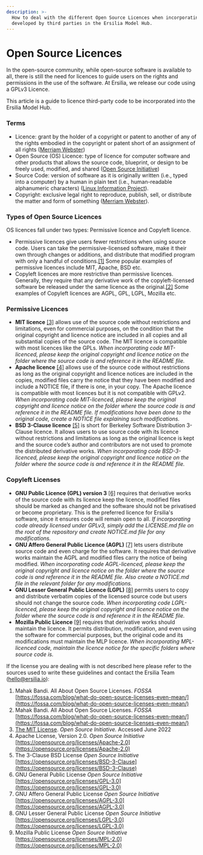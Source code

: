 ```yaml
---
description: >-
  How to deal with the different Open Source Licences when incorporating code
  developed by third parties in the Ersilia Model Hub.
---
```


# Open Source Licences

In the open-source community, while open-source software is available to all, there is still the need for licences to guide users on the rights and permissions in the use of the software. At Ersilia, we release our code using a GPLv3 Licence.

This article is a guide to licence third-party code to be incorporated into the Ersilia Model Hub.

### **Terms**

* Licence: grant by the holder of a copyright or patent to another of any of the rights embodied in the copyright or patent short of an assignment of all rights ([Merriam Webster](https://www.merriam-webster.com/dictionary/licence))
* Open Source (OS) Licence: type of licence for computer software and other products that allows the source code, blueprint, or design to be  freely used, modified, and shared ([Open Source Initiative](https://opensource.org/licenses))
* Source Code: version of software as it is originally written (i.e., typed into a computer) by a human in plain text (i.e., human-readable alphanumeric characters) ([Linux Information Project](http://www.linfo.org/source\_code.html)).
* Copyright: exclusive legal right to reproduce, publish, sell, or distribute the matter and form of something ([Merriam Webster](https://www.merriam-webster.com/dictionary/copyright)).

### **Types of Open Source Licences**

OS licences fall under two types: Permissive licence and Copyleft licence.

* Permissive licences give users fewer restrictions when using source code. Users can take the permissive-licensed software, make it their own through changes or additions, and distribute that modified program with only a handful of conditions.[\[1\]](https://fossa.com/blog/what-do-open-source-licenses-even-mean/) Some popular examples of permissive licences include MIT, Apache, BSD etc.
* Copyleft licences are more restrictive than permissive licences. Generally, they require that any derivative work of the copyleft-licensed software be released under the same licence as the original.[\[2\]](https://fossa.com/blog/what-do-open-source-licenses-even-mean/) Some examples of Copyleft licences are AGPL, GPL, LGPL, Mozilla etc.

### **Permissive Licences**

* **MIT licence** [\[3\]](https://opensource.org/licenses/MIT) allows use of the source code without restrictions and limitations, even for commercial purposes, on the condition that the original copyright and licence notice are included in all copies and all substantial copies of the source code. The MIT licence is compatible with most licences like the GPLs. _When incorporating code MIT-licenced, please keep the original copyright and licence notice on the folder where the source code is and reference it in the README file._
* **Apache licence** [\[4\]](https://opensource.org/licenses/Apache-2.0) allows use of the source code without restrictions as long as the original copyright and licence notices are included in the copies, modified files carry the notice that they have been modified and include a NOTICE file, if there is one, in your copy. The Apache licence is compatible with most licences but it is not compatible with GPLv2. _When incorporating code MIT-licenced, please keep the original copyright and licence notice on the folder where the source code is and reference it in the README file. If modifications have been done to the original code, create a NOTICE file explaining such modifications._
* **BSD 3-Clause licence** [\[5\]](https://opensource.org/licenses/BSD-3-Clause) is short for Berkeley Software Distribution 3-Clause licence. It allows users to use source code with its licence without restrictions and limitations as long as the original licence is kept and the source code’s author and contributors are not used to promote the distributed derivative works. _When incorporating code BSD-3-licenced, please keep the original copyright and licence notice on the folder where the source code is and reference it in the README file._

### **Copyleft Licenses**

* **GNU Public Licence (GPL) version 3** [\[6\]](https://opensource.org/licenses/GPL-3.0) requires that derivative works of the source code with its licence keep the licence, modified files should be marked as changed and the software should not be privatised or become proprietary. This is the preferred licence for Ersilia's software, since it ensures code will remain open to all. _If incorporating code already licensed under GPLv3, simply add the LICENSE.md file on the root of the repository and create  NOTICE.md file for any modifications._
* **GNU Affero General Public Licence (AGPL)** [\[7\]](https://opensource.org/licenses/AGPL-3.0) lets users distribute source code and even charge for the software. It requires that derivative works maintain the AGPL and modified files carry the notice of being modified. _When incorporating code AGPL-licenced, please keep the original copyright and licence notice on the folder where the source code is and reference it in the README file. Also create a NOTICE.md file in the relevant folder for any modifications._
* **GNU Lesser General Public Licence (LGPL)** [\[8\]](https://opensource.org/licenses/LGPL-3.0) permits users to copy and distribute verbatim copies of the licensed source code but users should not change the source code. _When incorporating code LGPL-licenced, please keep the original copyright and licence notice on the folder where the source code is and reference it in the README file._
* **Mozilla Public Licence** [\[9\]](https://opensource.org/licenses/MPL-2.0) requires that derivative works should maintain the licence. It permits distribution, modification, and even using the software for commercial purposes, but the original code and its modifications must maintain the MLP licence. _When incorporating MPL-licenced code, maintain the licence notice for the specific folders where source code is._

If the license you are dealing with is not described here please refer to the sources used to write these guidelines and contact the Ersilia Team ([hello@ersilia.io](mailto:hello@ersilia.io)):

1. Mahak Bandi. All About Open Source Licenses. _FOSSA_ [https://fossa.com/blog/what-do-open-source-licenses-even-mean/](https://fossa.com/blog/what-do-open-source-licenses-even-mean/)
2. Mahak Bandi. All About Open Source Licenses. _FOSSA_ [https://fossa.com/blog/what-do-open-source-licenses-even-mean/](https://fossa.com/blog/what-do-open-source-licenses-even-mean/)
3. [The MIT License](https://opensource.org/licenses/MIT). _Open Source Initiative._ Accessed June 2022
4. Apache License, Version 2.0. _Open Source Initiative_ [https://opensource.org/licenses/Apache-2.0](https://opensource.org/licenses/Apache-2.0)
5. The 3-Clause BSD License _Open Source Initiative_ [https://opensource.org/licenses/BSD-3-Clause](https://opensource.org/licenses/BSD-3-Clause)
6. GNU General Public License _Open Source Initiative_ [https://opensource.org/licenses/GPL-3.0](https://opensource.org/licenses/GPL-3.0)
7. GNU Affero General Public License _Open Source Initiative_ [https://opensource.org/licenses/AGPL-3.0](https://opensource.org/licenses/AGPL-3.0)
8. GNU Lesser General Public License _Open Source Initiative_ [https://opensource.org/licenses/LGPL-3.0](https://opensource.org/licenses/LGPL-3.0)
9. Mozilla Public License _Open Source Initiative_ [https://opensource.org/licenses/MPL-2.0](https://opensource.org/licenses/MPL-2.0)
